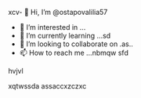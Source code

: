 xcv- 👋 Hi, I’m @ostapovalilia57
- 👀 I’m interested in ...
- 🌱 I’m currently learning ...sd
- 💞️ I’m looking to collaborate on .as..
- 📫 How to reach me ...nbmqw
sfd
<!---
ostapovalilia57/ostapovalilia57 is a ✨ special ✨ repository because its `README.md` (this file) appears on your GitHub profile.
You can click the Preview link to take a look at your changes.
--->hvjvl
xqtwssda
assaccxzczxc

